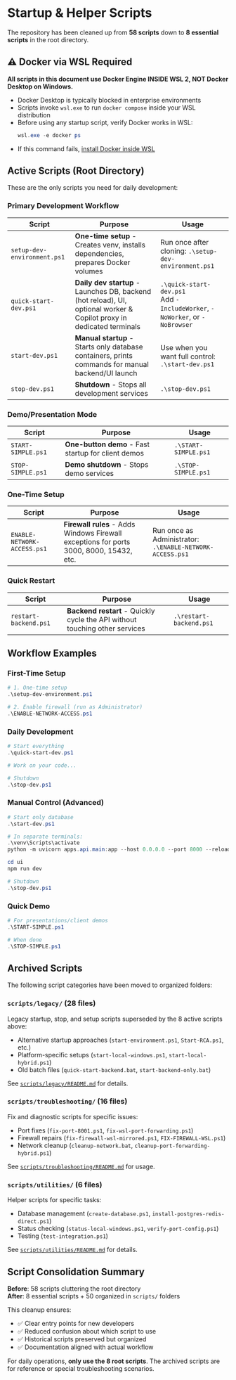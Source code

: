 # Startup & Helper Scripts

The repository has been cleaned up from **58 scripts** down to **8 essential scripts** in the root directory.

## ⚠️ Docker via WSL Required

**All scripts in this document use Docker Engine INSIDE WSL 2, NOT Docker Desktop on Windows.**

- Docker Desktop is typically blocked in enterprise environments
- Scripts invoke `wsl.exe` to run `docker compose` inside your WSL distribution
- Before using any startup script, verify Docker works in WSL:
  ```powershell
  wsl.exe -e docker ps
  ```
- If this command fails, [install Docker inside WSL](../getting-started/dev-setup.md#installing-docker-in-wsl-if-needed)

## Active Scripts (Root Directory)

These are the only scripts you need for daily development:

### Primary Development Workflow

| Script | Purpose | Usage |
|--------|---------|-------|
| `setup-dev-environment.ps1` | **One-time setup** - Creates venv, installs dependencies, prepares Docker volumes | Run once after cloning: `.\setup-dev-environment.ps1` |
| `quick-start-dev.ps1` | **Daily dev startup** - Launches DB, backend (hot reload), UI, optional worker & Copilot proxy in dedicated terminals | `.\quick-start-dev.ps1` <br> Add `-IncludeWorker`, `-NoWorker`, or `-NoBrowser` |
| `start-dev.ps1` | **Manual startup** - Starts only database containers, prints commands for manual backend/UI launch | Use when you want full control: `.\start-dev.ps1` |
| `stop-dev.ps1` | **Shutdown** - Stops all development services | `.\stop-dev.ps1` |

### Demo/Presentation Mode

| Script | Purpose | Usage |
|--------|---------|-------|
| `START-SIMPLE.ps1` | **One-button demo** - Fast startup for client demos | `.\START-SIMPLE.ps1` |
| `STOP-SIMPLE.ps1` | **Demo shutdown** - Stops demo services | `.\STOP-SIMPLE.ps1` |

### One-Time Setup

| Script | Purpose | Usage |
|--------|---------|-------|
| `ENABLE-NETWORK-ACCESS.ps1` | **Firewall rules** - Adds Windows Firewall exceptions for ports 3000, 8000, 15432, etc. | Run once as Administrator: `.\ENABLE-NETWORK-ACCESS.ps1` |

### Quick Restart

| Script | Purpose | Usage |
|--------|---------|-------|
| `restart-backend.ps1` | **Backend restart** - Quickly cycle the API without touching other services | `.\restart-backend.ps1` |

## Workflow Examples

### First-Time Setup
```powershell
# 1. One-time setup
.\setup-dev-environment.ps1

# 2. Enable firewall (run as Administrator)
.\ENABLE-NETWORK-ACCESS.ps1
```

### Daily Development
```powershell
# Start everything
.\quick-start-dev.ps1

# Work on your code...

# Shutdown
.\stop-dev.ps1
```

### Manual Control (Advanced)
```powershell
# Start only database
.\start-dev.ps1

# In separate terminals:
.\venv\Scripts\activate
python -m uvicorn apps.api.main:app --host 0.0.0.0 --port 8000 --reload

cd ui
npm run dev

# Shutdown
.\stop-dev.ps1
```

### Quick Demo
```powershell
# For presentations/client demos
.\START-SIMPLE.ps1

# When done
.\STOP-SIMPLE.ps1
```

## Archived Scripts

The following script categories have been moved to organized folders:

### `scripts/legacy/` (28 files)
Legacy startup, stop, and setup scripts superseded by the 8 active scripts above:
- Alternative startup approaches (`start-environment.ps1`, `Start-RCA.ps1`, etc.)
- Platform-specific setups (`start-local-windows.ps1`, `start-local-hybrid.ps1`)
- Old batch files (`quick-start-backend.bat`, `start-backend-only.bat`)

See [`scripts/legacy/README.md`](../../scripts/legacy/README.md) for details.

### `scripts/troubleshooting/` (16 files)
Fix and diagnostic scripts for specific issues:
- Port fixes (`fix-port-8001.ps1`, `fix-wsl-port-forwarding.ps1`)
- Firewall repairs (`fix-firewall-wsl-mirrored.ps1`, `FIX-FIREWALL-WSL.ps1`)
- Network cleanup (`cleanup-network.bat`, `cleanup-port-forwarding-hybrid.ps1`)

See [`scripts/troubleshooting/README.md`](../../scripts/troubleshooting/README.md) for usage.

### `scripts/utilities/` (6 files)
Helper scripts for specific tasks:
- Database management (`create-database.ps1`, `install-postgres-redis-direct.ps1`)
- Status checking (`status-local-windows.ps1`, `verify-port-config.ps1`)
- Testing (`test-integration.ps1`)

See [`scripts/utilities/README.md`](../../scripts/utilities/README.md) for details.

## Script Consolidation Summary

**Before**: 58 scripts cluttering the root directory  
**After**: 8 essential scripts + 50 organized in `scripts/` folders

This cleanup ensures:
- ✅ Clear entry points for new developers
- ✅ Reduced confusion about which script to use
- ✅ Historical scripts preserved but organized
- ✅ Documentation aligned with actual workflow

For daily operations, **only use the 8 root scripts**. The archived scripts are for reference or special troubleshooting scenarios.

